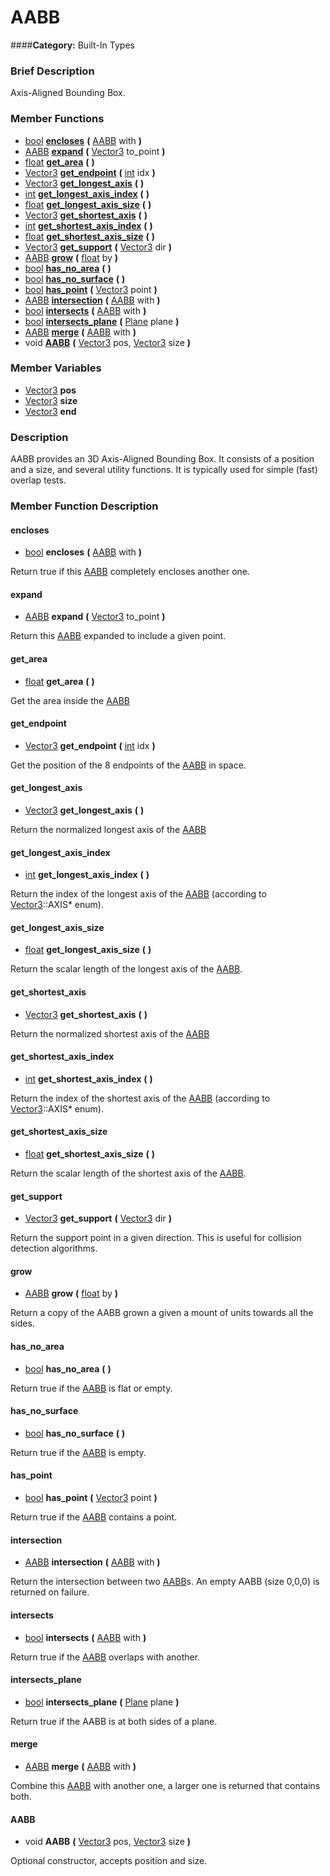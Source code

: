 #  AABB  
####**Category:** Built-In Types

###  Brief Description  
Axis-Aligned Bounding Box.

###  Member Functions 
  * [bool](class_bool)  **[encloses](#encloses)**  **(** [AABB](class_aabb) with  **)**
  * [AABB](class_aabb)  **[expand](#expand)**  **(** [Vector3](class_vector3) to_point  **)**
  * [float](class_float)  **[get&#95;area](#get_area)**  **(** **)**
  * [Vector3](class_vector3)  **[get&#95;endpoint](#get_endpoint)**  **(** [int](class_int) idx  **)**
  * [Vector3](class_vector3)  **[get&#95;longest&#95;axis](#get_longest_axis)**  **(** **)**
  * [int](class_int)  **[get&#95;longest&#95;axis&#95;index](#get_longest_axis_index)**  **(** **)**
  * [float](class_float)  **[get&#95;longest&#95;axis&#95;size](#get_longest_axis_size)**  **(** **)**
  * [Vector3](class_vector3)  **[get&#95;shortest&#95;axis](#get_shortest_axis)**  **(** **)**
  * [int](class_int)  **[get&#95;shortest&#95;axis&#95;index](#get_shortest_axis_index)**  **(** **)**
  * [float](class_float)  **[get&#95;shortest&#95;axis&#95;size](#get_shortest_axis_size)**  **(** **)**
  * [Vector3](class_vector3)  **[get&#95;support](#get_support)**  **(** [Vector3](class_vector3) dir  **)**
  * [AABB](class_aabb)  **[grow](#grow)**  **(** [float](class_float) by  **)**
  * [bool](class_bool)  **[has&#95;no&#95;area](#has_no_area)**  **(** **)**
  * [bool](class_bool)  **[has&#95;no&#95;surface](#has_no_surface)**  **(** **)**
  * [bool](class_bool)  **[has&#95;point](#has_point)**  **(** [Vector3](class_vector3) point  **)**
  * [AABB](class_aabb)  **[intersection](#intersection)**  **(** [AABB](class_aabb) with  **)**
  * [bool](class_bool)  **[intersects](#intersects)**  **(** [AABB](class_aabb) with  **)**
  * [bool](class_bool)  **[intersects&#95;plane](#intersects_plane)**  **(** [Plane](class_plane) plane  **)**
  * [AABB](class_aabb)  **[merge](#merge)**  **(** [AABB](class_aabb) with  **)**
  * void  **[AABB](#AABB)**  **(** [Vector3](class_vector3) pos, [Vector3](class_vector3) size  **)**

###  Member Variables  
  * [Vector3](class_vector3) **pos**
  * [Vector3](class_vector3) **size**
  * [Vector3](class_vector3) **end**

###  Description  
AABB provides an 3D Axis-Aligned Bounding Box. It consists of a
	position and a size, and several utility functions. It is typically
	used for simple (fast) overlap tests.

###  Member Function Description  

#### <a name="encloses">encloses</a>
  * [bool](class_bool)  **encloses**  **(** [AABB](class_aabb) with  **)**

Return true if this [AABB](class_aabb) completely encloses another
			one.

#### <a name="expand">expand</a>
  * [AABB](class_aabb)  **expand**  **(** [Vector3](class_vector3) to_point  **)**

Return this [AABB](class_aabb) expanded to include a given
			point.

#### <a name="get_area">get_area</a>
  * [float](class_float)  **get&#95;area**  **(** **)**

Get the area inside the [AABB](class_aabb)

#### <a name="get_endpoint">get_endpoint</a>
  * [Vector3](class_vector3)  **get&#95;endpoint**  **(** [int](class_int) idx  **)**

Get the position of the 8 endpoints of the [AABB](class_aabb) in space.

#### <a name="get_longest_axis">get_longest_axis</a>
  * [Vector3](class_vector3)  **get&#95;longest&#95;axis**  **(** **)**

Return the normalized longest axis of the [AABB](class_aabb)

#### <a name="get_longest_axis_index">get_longest_axis_index</a>
  * [int](class_int)  **get&#95;longest&#95;axis&#95;index**  **(** **)**

Return the index of the longest axis of the [AABB](class_aabb)
			(according to [Vector3](class_vector3)::AXIS* enum).

#### <a name="get_longest_axis_size">get_longest_axis_size</a>
  * [float](class_float)  **get&#95;longest&#95;axis&#95;size**  **(** **)**

Return the scalar length of the longest axis of the
			[AABB](class_aabb).

#### <a name="get_shortest_axis">get_shortest_axis</a>
  * [Vector3](class_vector3)  **get&#95;shortest&#95;axis**  **(** **)**

Return the normalized shortest axis of the [AABB](class_aabb)

#### <a name="get_shortest_axis_index">get_shortest_axis_index</a>
  * [int](class_int)  **get&#95;shortest&#95;axis&#95;index**  **(** **)**

Return the index of the shortest axis of the [AABB](class_aabb)
			(according to [Vector3](class_vector3)::AXIS* enum).

#### <a name="get_shortest_axis_size">get_shortest_axis_size</a>
  * [float](class_float)  **get&#95;shortest&#95;axis&#95;size**  **(** **)**

Return the scalar length of the shortest axis of the
			[AABB](class_aabb).

#### <a name="get_support">get_support</a>
  * [Vector3](class_vector3)  **get&#95;support**  **(** [Vector3](class_vector3) dir  **)**

Return the support point in a given direction. This
			is useful for collision detection algorithms.

#### <a name="grow">grow</a>
  * [AABB](class_aabb)  **grow**  **(** [float](class_float) by  **)**

Return a copy of the AABB grown a given a mount of
			units towards all the sides.

#### <a name="has_no_area">has_no_area</a>
  * [bool](class_bool)  **has&#95;no&#95;area**  **(** **)**

Return true if the [AABB](class_aabb) is flat or empty.

#### <a name="has_no_surface">has_no_surface</a>
  * [bool](class_bool)  **has&#95;no&#95;surface**  **(** **)**

Return true if the [AABB](class_aabb) is empty.

#### <a name="has_point">has_point</a>
  * [bool](class_bool)  **has&#95;point**  **(** [Vector3](class_vector3) point  **)**

Return true if the [AABB](class_aabb) contains a point.

#### <a name="intersection">intersection</a>
  * [AABB](class_aabb)  **intersection**  **(** [AABB](class_aabb) with  **)**

Return the intersection between two [AABB](class_aabb)s. An
			empty AABB (size 0,0,0) is returned on failure.

#### <a name="intersects">intersects</a>
  * [bool](class_bool)  **intersects**  **(** [AABB](class_aabb) with  **)**

Return true if the [AABB](class_aabb) overlaps with another.

#### <a name="intersects_plane">intersects_plane</a>
  * [bool](class_bool)  **intersects&#95;plane**  **(** [Plane](class_plane) plane  **)**

Return true if the AABB is at both sides of a plane.

#### <a name="merge">merge</a>
  * [AABB](class_aabb)  **merge**  **(** [AABB](class_aabb) with  **)**

Combine this [AABB](class_aabb) with another one, a larger one
			is returned that contains both.

#### <a name="AABB">AABB</a>
  * void  **AABB**  **(** [Vector3](class_vector3) pos, [Vector3](class_vector3) size  **)**

Optional constructor, accepts position and size.
